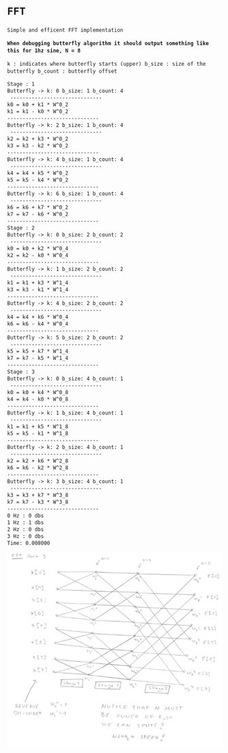# `FFT`
`Simple and efficent FFT implementation`

**`When debugging butterfly algorithm it should output something like this for 1hz sine, N = 8`**

`k : indicates where butterfly starts (upper)
 b_size : size of the butterfly
 b_count : butterfly offset`
 
```
Stage : 1
Butterfly -> k: 0 b_size: 1 b_count: 4
 ------------------------------
k0 = k0 + k1 * W^0_2
k1 = k1 - k0 * W^0_2
------------------------------
Butterfly -> k: 2 b_size: 1 b_count: 4
 ------------------------------
k2 = k2 + k3 * W^0_2
k3 = k3 - k2 * W^0_2
------------------------------
Butterfly -> k: 4 b_size: 1 b_count: 4
 ------------------------------
k4 = k4 + k5 * W^0_2
k5 = k5 - k4 * W^0_2
------------------------------
Butterfly -> k: 6 b_size: 1 b_count: 4
 ------------------------------
k6 = k6 + k7 * W^0_2
k7 = k7 - k6 * W^0_2
------------------------------
Stage : 2
Butterfly -> k: 0 b_size: 2 b_count: 2
 ------------------------------
k0 = k0 + k2 * W^0_4
k2 = k2 - k0 * W^0_4
------------------------------
Butterfly -> k: 1 b_size: 2 b_count: 2
 ------------------------------
k1 = k1 + k3 * W^1_4
k3 = k3 - k1 * W^1_4
------------------------------
Butterfly -> k: 4 b_size: 2 b_count: 2
 ------------------------------
k4 = k4 + k6 * W^0_4
k6 = k6 - k4 * W^0_4
------------------------------
Butterfly -> k: 5 b_size: 2 b_count: 2
 ------------------------------
k5 = k5 + k7 * W^1_4
k7 = k7 - k5 * W^1_4
------------------------------
Stage : 3
Butterfly -> k: 0 b_size: 4 b_count: 1
 ------------------------------
k0 = k0 + k4 * W^0_8
k4 = k4 - k0 * W^0_8
------------------------------
Butterfly -> k: 1 b_size: 4 b_count: 1
 ------------------------------
k1 = k1 + k5 * W^1_8
k5 = k5 - k1 * W^1_8
------------------------------
Butterfly -> k: 2 b_size: 4 b_count: 1
 ------------------------------
k2 = k2 + k6 * W^2_8
k6 = k6 - k2 * W^2_8
------------------------------
Butterfly -> k: 3 b_size: 4 b_count: 1
 ------------------------------
k3 = k3 + k7 * W^3_8
k7 = k7 - k3 * W^3_8
------------------------------
0 Hz : 0 dbs
1 Hz : 1 dbs
2 Hz : 0 dbs
3 Hz : 0 dbs
Time: 0.008000
```


![Butterfly diagram](https://github.com/onurhb/FFT/blob/master/butterfly.png "Butterfly")
